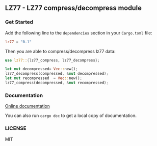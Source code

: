 ## LZ77 - LZ77 compress/decompress module

### Get Started

Add the following line to the `dependencies` section in your `Cargo.toml` file:

```toml
lz77 = "0.1"
```

Then you are able to compress/decompress lz77 data:

```rust
use lz77::{lz77_compress, lz77_decompress};

let mut decompressed= Vec::new();
lz77_decompress(compressed, &mut decompressed);
let mut recompressed  = Vec::new();
lz77_compress(decompressed, &mut recompressed);
```

### Documentation

[Online documentation](http://zhaihj.github.io/doc/lz77/index.html)

You can also run `cargo doc` to get a local copy of documentation.

### LICENSE

MIT

